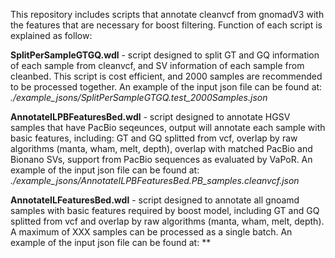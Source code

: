 This repository includes scripts that annotate cleanvcf from gnomadV3 with the features that are necessary for boost filtering. Function of each script is explained as follow:

**SplitPerSampleGTGQ.wdl** - script designed to split GT and GQ information of each sample from cleanvcf, and SV information of each sample from cleanbed. This script is cost efficient, and 2000 samples are recommended to be processed together. An example of the input json file can be found at: *./example_jsons/SplitPerSampleGTGQ.test_2000Samples.json*

**AnnotateILPBFeaturesBed.wdl** -  script designed to annotate HGSV samples that have PacBio seqeunces, output will annotate each sample with basic features, including: GT and GQ splitted from vcf, overlap by raw algorithms (manta, wham, melt, depth), overlap with matched PacBio and Bionano SVs, support from PacBio sequences as evaluated by VaPoR. An example of the input json file can be found at: *./example_jsons/AnnotateILPBFeaturesBed.PB_samples.cleanvcf.json*

**AnnotateILFeaturesBed.wdl** - script designed to annotate all gnoamd samples with basic features required by boost model, including GT and GQ splitted from vcf and overlap by raw algorithms (manta, wham, melt, depth). A maximum of XXX samples can be processed as a single batch. An example of the input json file can be found at: **


